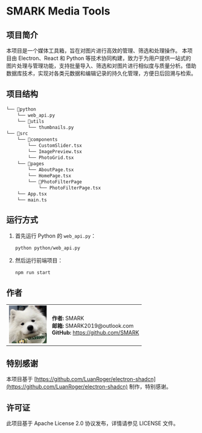 # SMARK Media Tools

## 项目简介
本项目是一个媒体工具箱，旨在对图片进行高效的管理、筛选和处理操作。
本项目由 Electron、React 和 Python 等技术协同构建，致力于为用户提供一站式的图片处理与管理功能，支持批量导入、筛选和对图片进行相似度与质量分析。借助数据库技术，实现对各类元数据和编辑记录的持久化管理，方便日后回溯与检索。

## 项目结构
```
└── 📁python
    └── web_api.py
    └── 📁utils
        └── thumbnails.py
└── 📁src
    └── 📁components
        └── CustomSlider.tsx
        └── ImagePreview.tsx
        └── PhotoGrid.tsx
    └── 📁pages
        └── AboutPage.tsx
        └── HomePage.tsx
        └── 📁PhotoFilterPage
            └── PhotoFilterPage.tsx
    └── App.tsx
    └── main.ts
```

## 运行方式
1. 首先运行 Python 的 `web_api.py`：
    ```bash
    python python/web_api.py
    ```

2. 然后运行前端项目：
    ```bash
    npm run start
    ```

## 作者
<table>
  <tr>
    <td><img src="src/assets/images/avatar.jpg" alt="SMARK's Avatar" width="100" height="100"></td>
    <td>
      <strong>作者:</strong> SMARK<br>
      <strong>邮箱:</strong> SMARK2019@outlook.com<br>
      <strong>GitHub:</strong> <a href="https://github.com/SMARK">https://github.com/SMARK</a>
    </td>
  </tr>
</table>

## 特别感谢
本项目基于 [https://github.com/LuanRoger/electron-shadcn](https://github.com/LuanRoger/electron-shadcn) 制作，特别感谢。

## 许可证
此项目基于 Apache License 2.0 协议发布，详情请参见 LICENSE 文件。

